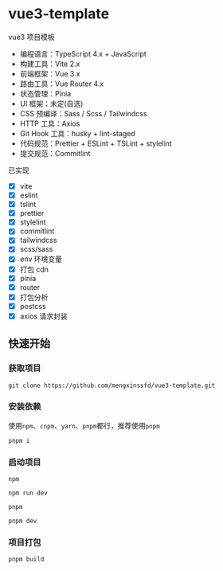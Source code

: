 # vue3-template

vue3 项目模板

- 编程语言：TypeScript 4.x + JavaScript
- 构建工具：Vite 2.x
- 前端框架：Vue 3.x
- 路由工具：Vue Router 4.x
- 状态管理：Pinia
- UI 框架：未定(自选)
- CSS 预编译：Sass / Scss / Tailwindcss 
- HTTP 工具：Axios
- Git Hook 工具：husky + lint-staged
- 代码规范：Prettier + ESLint + TSLint + stylelint
- 提交规范：Commitlint


已实现

- [x] vite
- [x] eslint
- [x] tslint
- [x] prettier
- [x] stylelint
- [x] commitlint
- [x] tailwindcss
- [x] scss/sass
- [x] env 环境变量
- [x] 打包 cdn
- [x] pinia
- [x] router
- [x] 打包分析
- [x] postcss
- [x] axios 请求封装

## 快速开始

### 获取项目

```shell
git clone https://github.com/mengxinssfd/vue3-template.git
```

### 安装依赖

使用`npm`、`cnpm`、`yarn`、`pnpm`都行，推荐使用`pnpm`

```shell
pnpm i
```

### 启动项目
`npm`
```shell
npm run dev
```
`pnpm`
```shell
pnpm dev
```
### 项目打包
```shell
pnpm build
```